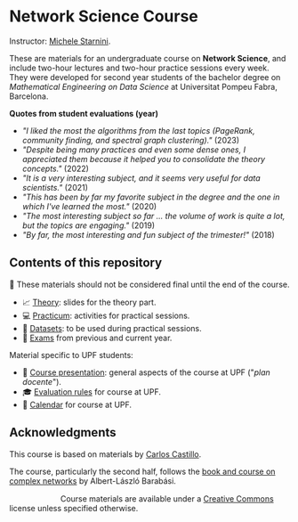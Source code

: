 # Network Science Course


Instructor: [Michele Starnini](https://scholar.google.com/citations?user=duBif0oAAAAJ).

These are materials for an undergraduate course on **Network Science**, and include two-hour lectures and two-hour practice sessions every week. They were developed for second year students of the bachelor degree on *Mathematical Engineering on Data Science* at Universitat Pompeu Fabra, Barcelona.

**Quotes from student evaluations (year)**

* *"I liked the most the algorithms from the last topics (PageRank, community finding, and spectral graph clustering)."* (2023)
* *"Despite being many practices and even some dense ones, I appreciated them because it helped you to consolidate the theory
concepts."* (2022)
* *"It is a very interesting subject, and it seems very useful for data scientists."* (2021)
* *"This has been by far my favorite subject in the degree and the one in which I've learned the most."* (2020)
* *"The most interesting subject so far ... the volume of work is quite a lot, but the topics are engaging."* (2019)
* *"By far, the most interesting and fun subject of the trimester!"* (2018)

## Contents of this repository

:construction: These materials should not be considered final until the end of the course.

* :chart_with_upwards_trend: [Theory](theory/README.md): slides for the theory part.
* :computer: [Practicum](practicum/README.md): activities for practical sessions.
* :file_folder: [Datasets](practicum/data/README.md): to be used during practical sessions.
* :pencil: [Exams](exams/README.md) from previous and current year.

Material specific to UPF students:

* :scroll: [Course presentation](upf/upf-course-presentation.md): general aspects of the course at UPF ("*plan docente*").
* :mortar_board: [Evaluation rules](upf/upf-evaluation.md) for course at UPF.
* :calendar: [Calendar](upf/upf-calendar.md) for course at UPF.

## Acknowledgments

This course is based on materials by [Carlos Castillo](https://chato.cl/).

The course, particularly the second half, follows the [book and course on complex networks](https://www.barabasilab.com/course) by Albert-László Barabási.

[<img src="upf/cc-by-80x15.png" width="80" height="15" hspace="4"/>](https://creativecommons.org/licenses/by/4.0/) Course materials are available under a [Creative Commons](https://creativecommons.org/licenses/by/4.0/) license unless specified otherwise.
